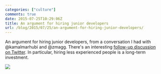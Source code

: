```yaml
---
categories: ["culture"]
comments: true
date: 2015-07-25T10:29:06Z
title: An argument for hiring junior developers
url: /blog/2015/07/25/an-argument-for-hiring-junior-developers/
---
```


An argument for hiring junior developers, from a conversation I had with @kamalmarhubi and @zmagg. There's an interesting [follow-up discussion on Twitter](https://twitter.com/b0rk/status/621922353757470720). In particular, hiring less experienced people is a long-term investment.

<a href="/images/junior-developers.jpg"> <img src="/images/junior-developers.jpg"></a>

